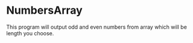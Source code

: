 # NumbersArray
This program will output odd and even numbers from array which will be length you choose.
